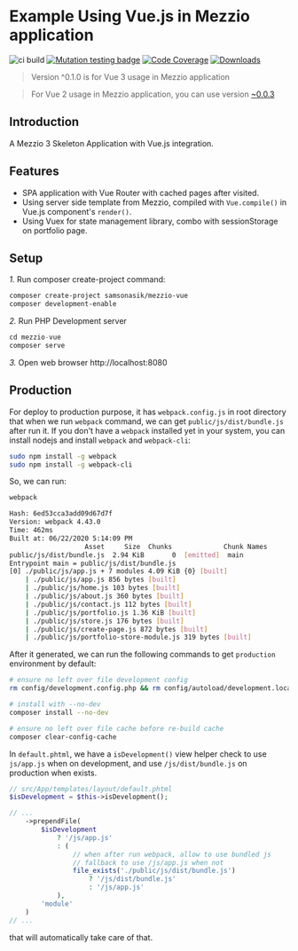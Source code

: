 # Example Using Vue.js in Mezzio application

![ci build](https://github.com/samsonasik/mezzio-vue/workflows/ci%20build/badge.svg)
[![Mutation testing badge](https://img.shields.io/endpoint?style=flat&url=https%3A%2F%2Fbadge-api.stryker-mutator.io%2Fgithub.com%2Fsamsonasik%2Fmezzio-vue%2Fmaster)](https://dashboard.stryker-mutator.io/reports/github.com/samsonasik/mezzio-vue/master)
[![Code Coverage](https://codecov.io/gh/samsonasik/mezzio-vue/branch/master/graph/badge.svg)](https://codecov.io/gh/samsonasik/mezzio-vue)
[![Downloads](https://poser.pugx.org/samsonasik/mezzio-vue/downloads)](https://packagist.org/packages/samsonasik/mezzio-vue)

> Version ^0.1.0 is for Vue 3 usage in Mezzio application

> For Vue 2 usage in Mezzio application, you can use version [~0.0.3](https://github.com/samsonasik/mezzio-vue/tree/0.0.x)

Introduction
------------

A Mezzio 3 Skeleton Application with Vue.js integration.

Features
--------

- SPA application with Vue Router with cached pages after visited.
- Using server side template from Mezzio, compiled with `Vue.compile()` in Vue.js component's `render()`.
- Using Vuex for state management library, combo with sessionStorage on portfolio page.

## Setup

*1.* Run composer create-project command:

```bash
composer create-project samsonasik/mezzio-vue
composer development-enable
```

*2.* Run PHP Development server

```php
cd mezzio-vue
composer serve
```

*3.* Open web browser http://localhost:8080

## Production

For deploy to production purpose, it has `webpack.config.js` in root directory that when we run `webpack` command, we can get `public/js/dist/bundle.js` after run it. If you don't have a `webpack` installed yet in your system, you can install nodejs and install `webpack` and `webpack-cli`:

```bash
sudo npm install -g webpack
sudo npm install -g webpack-cli
```

So, we can run:

```bash
webpack

Hash: 6ed53cca3add09d67d7f
Version: webpack 4.43.0
Time: 462ms
Built at: 06/22/2020 5:14:09 PM
                   Asset     Size  Chunks             Chunk Names
public/js/dist/bundle.js  2.94 KiB       0  [emitted]  main
Entrypoint main = public/js/dist/bundle.js
[0] ./public/js/app.js + 7 modules 4.09 KiB {0} [built]
    | ./public/js/app.js 856 bytes [built]
    | ./public/js/home.js 103 bytes [built]
    | ./public/js/about.js 360 bytes [built]
    | ./public/js/contact.js 112 bytes [built]
    | ./public/js/portfolio.js 1.36 KiB [built]
    | ./public/js/store.js 176 bytes [built]
    | ./public/js/create-page.js 872 bytes [built]
    | ./public/js/portfolio-store-module.js 319 bytes [built]
```

After it generated, we can run the following commands to get `production` environment by default:

```bash
# ensure no left over file development config
rm config/development.config.php && rm config/autoload/development.local.php

# install with --no-dev
composer install --no-dev

# ensure no left over file cache before re-build cache
composer clear-config-cache
```

In `default.phtml`, we have a `isDevelopment()` view helper check to use `js/app.js` when on development, and use `/js/dist/bundle.js` on production when exists.

```php
// src/App/templates/layout/default.phtml
$isDevelopment = $this->isDevelopment();

// ...
    ->prependFile(
        $isDevelopment
            ? '/js/app.js'
            : (
                // when after run webpack, allow to use bundled js
                // fallback to use /js/app.js when not
                file_exists('./public/js/dist/bundle.js')
                    ? '/js/dist/bundle.js'
                    : '/js/app.js'
            ),
        'module'
    )
// ...
```

that will automatically take care of that.